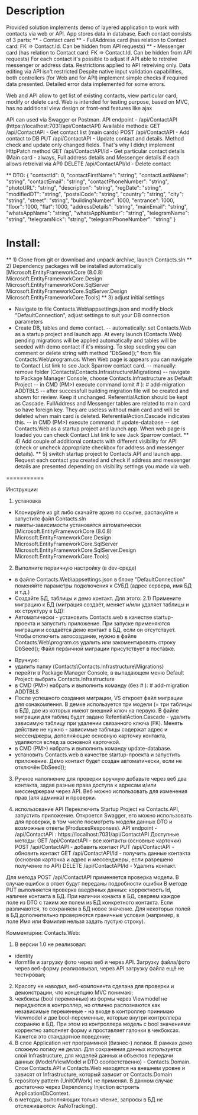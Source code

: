 # Description
Provided solution implements demo of layered application to work with contacts via web or API. App stores data in database.
Each contact consists of 3 parts:
** - Contact card 
** - FullAddress card (has relation to Contact card: FK => Contact.Id. Can be hidden from API requests)
** - Messenger card (has relation to Contact card: FK => Contact.Id. Can be hidden from API requests)
For each contact it's possible to adjust if API able to retreive messenger or address data. Restrictions applied to API retreiving only. Data editing via API isn't restricted
Despite native input validation capabilities, both controllers (for Web and for API) implement simple checks if required data presented. Detailed error data implemented for some errors.

Web and API allow to get list of existing contacts, view particular card, modify or delete card.
Web is intended for testing purpose, based on MVC, has no additional view design or front-end features like ajax

API can used via Swagger or Postman. API endpoint - /api/ContactAPI (https://localhost:7031/api/ContactAPI)
Available methods:
GET /api/ContactAPI - Get contact list (main cards)
POST /api/ContactAPI - Add contact to DB
PUT /api/ContactAPI - Update contact and details. Method check and update only changed fields. That's why I didn;t implement HttpPatch method
GET /api/ContactAPI/Id - Get particular contact details (Main card - always, Full address details and Messenger details if each allows retreival via API)
DELETE /api/ContactAPI/Id - Delete contact

** DTO:
{
  "contactId": 0,
  "contactFirstName": "string",
  "contactLastName": "string",
  "contactEmail": "string",
  "contactPhoneNumber": "string",
  "photoURL": "string",
  "description": "string",
  "regDate": "string",
  "modifiedDT": "string",
  "postalCode": "string",
  "country": "string",
  "city": "string",
  "street": "string",
  "buildingNumber": 1000,
  "entrance": 1000,
  "floor": 1000,
  "flat": 1000,
  "addressDetails": "string",
  "mainEmail": "string",
  "whatsAppName": "string",
  "whatsAppNumber": "string",
  "telegramName": "string",
  "telegramNick": "string",
  "telegramPhoneNumber": "string"
}


# Install:
** 1) Clone from git or download and unpack archive, launch Contacts.sln
** 2) Dependency packages will be installed automatically
[Microsoft.EntityFrameworkCore (8.0.8) 
Microsoft.EntityFrameworkCore.Design
Microsoft.EntityFrameworkCore.SqlServer
Microsoft.EntityFrameworkCore.SqlServer.Design
Microsoft.EntityFrameworkCore.Tools]
** 3) adjust initial settings
- Navigate to file Contacts.Web\appsettings.json and modify block "DefaultConnection", adjust settings to suit your DB connection parameters
- Create DB, tables and demo contact. 
-- automatically: set Contacts.Web as a startup project and launch app. At every launch (Contacts.Web) pending migrations will be applied automatically and tables will be seeded with demo contact if it's missing. To stop seeding you can comment or delete string with method "DbSeed();" from file Contacts.Web\program.cs. When Web page is appears you can navigate to Contact List link to see Jack Sparrow contact card. 
-- manually: remove folder (Contacts\Contacts.Infrastructure\Migrations\)
-- navigate to Package Manager Console, choose Contacts.Infrastructure as Default Project
-- in CMD (PM>) execute command (omit # ): # add-migration ADDTBLS
-- after successfull building migration file will be created and shown for review. Keep it unchanged. ReferentialAction should be kept as Cascade. 
FullAddress and Messenger tables are related to main card so have foreign key. They are useless without main card and will be deleted when main card is deleted. ReferentialAction.Cascade indicates this.
-- in CMD (PM>) execute command: # update-database
-- set Contacts.Web as a startup project and launch app. When web page is loaded you can check Contact List link to see Jack Sparrow contact. 
** 4) Add couple of additional contacts with different visibility for API (check or uncheck appropriate checkbox for address and messenger details). 
** 5) switch startup project to Contacts.API and launch app. Request each contact you created and check if address and messenger details are presented depending on visibility settings you made via web.

===========

Инструкции:
1) установка
* Клонируйте из git либо скачайте архив по ссылке, распакуйте и запустите файл Contacts.sln
* пакеты-зависимости установятся автоматически
[Microsoft.EntityFrameworkCore (8.0.8) 
Microsoft.EntityFrameworkCore.Design
Microsoft.EntityFrameworkCore.SqlServer
Microsoft.EntityFrameworkCore.SqlServer.Design
Microsoft.EntityFrameworkCore.Tools]

2) Выполните первичную настройку (в dev-среде)
- в файле Contacts.Web\appsettings.json в блоке "DefaultConnection" поменяйте параметры подключения к СУБД (адрес сервера, имя БД и т.д.)
- Создайте БД, таблицы и демо контакт. Для этого: 
2.1) Примените миграцию к БД (миграция создаёт, меняет и/или удаляет таблицы и их структуру в БД):
- Автоматически - установить Contacts.web в качестве startup-проекта и запустить приложение. При запуске применяются миграции и создаётся демо контакт в БД, если он отсутствует.
Чтобы отключить автосоздание, нужно в файле Contacts.Web\program.cs удалить или закоментировать строку DbSeed();
Файл первичной миграции присутствует в поставке.
* Вручную:
* удалить папку (Contacts\Contacts.Infrastructure\Migrations\)
* перейти в Package Manager Console, в выпадающем меню Default Project: выбрать Contacts.Infrastructure
* в CMD (PM>) набрать и выполнить команду (без # ): # add-migration ADDTBLS
* После успешного создания миграции, VS откроет файл миграции для ознакомления. 
В демке используется три модели (= три таблицы в БД), две из которых имеют внешний ключ на первую. В файле миграции для таблиц будет задано RefentialAction.Cascade - удалить зависимую таблицу при удалении связанного ключа (FK). Менять действие не нужно - зависимые таблицы содержат адрес и мессенджеры, дополняющие основную карточку контакта, удаляются вслед за основной карточкой.
* в CMD (PM>) набрать и выполнить команду update-database. 
* установить Contacts.web в качестве startup-проекта и запустить приложение. Демо контакт будет создан автоматически, если не отключён DbSeed();

3) Ручное наполнение
для проверки вручную добавьте через веб два контакта, задав разные права доступа к адресам и/или мессенджерам через API.
Веб можно использовать для изменения прав (аля админка) и проверки.

4) использование API
Переключить Startup Project на Contacts.API, запустить приложение. Откроется Swagger, его можно использовать для проверки, в том числе посмотреть модели данных DTO и возможные ответы (ProducesResponses).
API endpoint - /api/ContactAPI : https://localhost:7031/api/ContactAPI
Доступные методы:
GET /api/ContactAPI - все контакты (основные карточки)
POST /api/ContactAPI - добавить контакт
PUT /api/ContactAPI - обновить контакт
GET /api/ContactAPI/Id - получить данные контакта (основная карточка и адрес и мессенджеры, если разрешено получение по API)
DELETE /api/ContactAPI/Id - Удалить контакт.

Для метода POST /api/ContactAPI применяется проверка модели. В случае ошибок в ответ будут переданы подробности ошибки
В методе PUT выполняется проверка введённых данных: корректность Id, наличие контакта в БД. При наличии конакта в БД, сверяем каждое поле из DTO с таким же полем из БД конкретного контакта. Если различаются, то сохраняем в БД новое значение. Для некоторых полей в БД дополнительно проверяются граничные условия (например, в поле Имя или Фамилия нельзя задать пустую строку). 


Комментарии:
Contacts.Web:
1) В версии 1.0 не реализовал:
* identity
* iformfile и загрузку фото через веб и через API. Загрузку файла/фото через веб-форму реализовывал, через API загрузку файла ещё не тестировал;
2) Красоту не наводил, веб-компонента сделана для проверки и демонстрации, что концепцию MVC понимаю;
3) чекбоксы (bool переменные) из формы через Viewmodel не передаются в контроллер, но отлично распознаются как независимые переменные - на входе в контроллер принимаю Viewmodel и две bool-переменные, которые внутри контроллера сохраняю в БД. При этом из контроллера модель с bool значениями корректно заполняет форму и проставляет галочки в чекбоксах. Кажется это стандартное поведение;
4) В слое Application нет программной (бизнес-) логики. В рамках демо сложную логику не делал. Для сохранения данных используется слой Infrastructure, для моделей данных и объектов передачи данных (Model/ViewModel и DTO соответственно) - Contacts.Domain. 
Слои Contacts.API и Contacts.Web находятся на внешнем уровне и зависят от Infrastructure, который зависит от Contacts.Domain
5) repository pattern (UnitOfWork) не применял. В данном случае достаточно через Dependency Injection встроить ApplicationDbContext. 
6) в методах, выполняющих только чтение, запросы в БД не отслеживаются: AsNoTracking().
